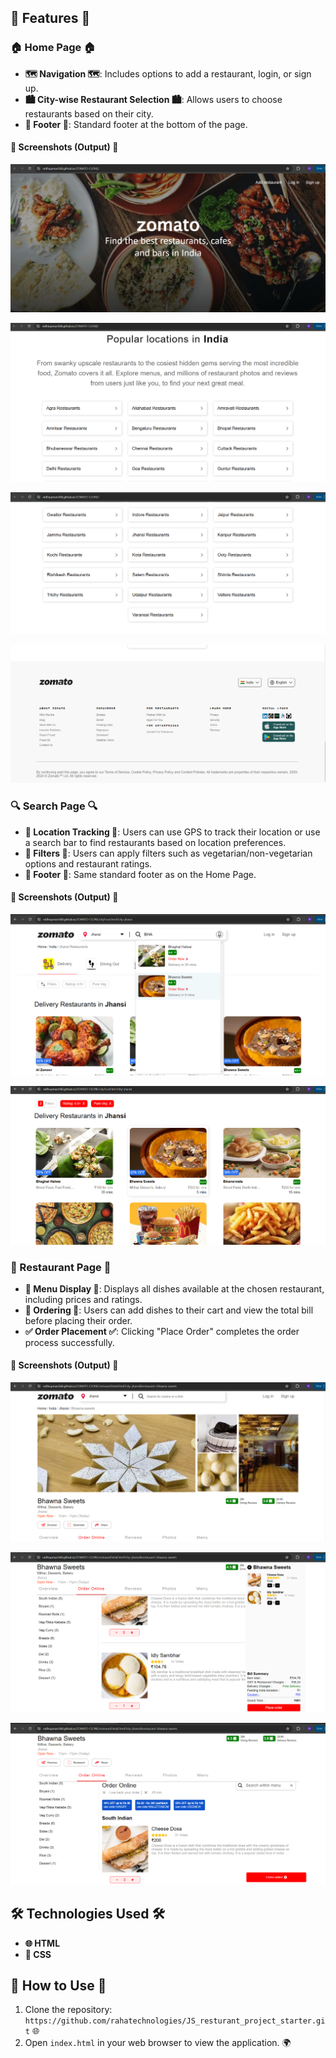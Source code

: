 ## 🌟 Features 🌟

### 🏠 Home Page 🏠

- **🗺️ Navigation 🗺️**: Includes options to add a restaurant, login, or sign up.
- **🏙️ City-wise Restaurant Selection 🏙️**: Allows users to choose restaurants based on their city.
- **🔽 Footer 🔽**: Standard footer at the bottom of the page.

#### 📸 Screenshots (Output) 📸

![HOME PAGE 1](https://github.com/rahatechnologies/JS_resturant_project_starter/blob/main/sample_output/main%20home%20page%20Banner.png)

![HOME PAGE 2](https://github.com/rahatechnologies/JS_resturant_project_starter/blob/main/sample_output/main%20page%20location%20set%20.png)

![HOME PAGE 3](https://github.com/rahatechnologies/JS_resturant_project_starter/blob/main/sample_output/main%20page%20location%20set%20part2.png)

![HOME PAGE 4](https://github.com/rahatechnologies/JS_resturant_project_starter/blob/main/sample_output/main%20page%20footer.png)

### 🔍 Search Page 🔍

- **📍 Location Tracking 📍**: Users can use GPS to track their location or use a search bar to find restaurants based on location preferences.
- **🔧 Filters 🔧**: Users can apply filters such as vegetarian/non-vegetarian options and restaurant ratings.
- **🔽 Footer 🔽**: Same standard footer as on the Home Page.

#### 📸 Screenshots (Output) 📸

![SEARCH PAGE 1](https://github.com/rahatechnologies/JS_resturant_project_starter/blob/main/sample_output/Search%20page.png)

![SEARCH PAGE 2](https://github.com/rahatechnologies/JS_resturant_project_starter/blob/main/sample_output/Search%20page%202.png)

### 🍲 Restaurant Page 🍲

- **📜 Menu Display 📜**: Displays all dishes available at the chosen restaurant, including prices and ratings.
- **🛒 Ordering 🛒**: Users can add dishes to their cart and view the total bill before placing their order.
- **✅ Order Placement ✅**: Clicking "Place Order" completes the order process successfully.

#### 📸 Screenshots (Output) 📸

![RESTAURANT PAGE 1](https://github.com/rahatechnologies/JS_resturant_project_starter/blob/main/sample_output/resturant%20page%201.png)

![RESTAURANT PAGE 2](https://github.com/rahatechnologies/JS_resturant_project_starter/blob/main/sample_output/resturant%20page%203.png)

![RESTAURANT PAGE 3](https://github.com/rahatechnologies/JS_resturant_project_starter/blob/main/sample_output/resturant%20page2.png)

## 🛠️ Technologies Used 🛠️

- **🌐 HTML**
- **🎨 CSS**

## 🚀 How to Use 🚀

1. Clone the repository: `https://github.com/rahatechnologies/JS_resturant_project_starter.git` 🌐
2. Open `index.html` in your web browser to view the application. 🌍
